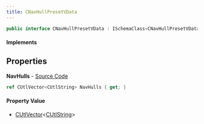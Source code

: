 ```yaml
---
title: CNavHullPresetVData
---
```


```csharp
public interface CNavHullPresetVData : ISchemaClass<CNavHullPresetVData>, ISchemaField, ISchemaClass, INativeHandle
```

#### Implements

## Properties

**NavHulls** - [Source Code](https://github.com/swiftly-solution/swiftlys2/blob/main/managed/src/SwiftlyS2.Generated/Schemas/Interfaces/CNavHullPresetVData.cs#L16)

```csharp
ref CUtlVector<CUtlString> NavHulls { get; }
```

#### Property Value

- [CUtlVector](/docs/api/shared/natives/cutlvector-1)<[CUtlString](/docs/api/shared/natives/cutlstring)>

